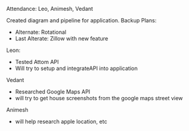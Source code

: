 Attendance: Leo, Animesh, Vedant

Created diagram and pipeline for application.
Backup Plans:
- Alternate: Rotational
- Last Alterate: Zillow with new feature

Leon: 
- Tested Attom API
- Will try to setup and integrateAPI into application

Vedant
- Researched Google Maps API
- will try to get house screenshots from the google maps street view

Animesh
- will help research apple location, etc
